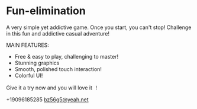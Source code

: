 # Fun-elimination
A very simple yet addictive game. Once you start, you can't stop!
Challenge in this fun and addictive casual adventure!

MAIN FEATURES:

- Free & easy to play, challenging to master!
- Stunning graphics
- Smooth, polished touch interaction!
- Colorful UI!

Give it a try now and you will love it ！

+19096185285 bz56g5@yeah.net
